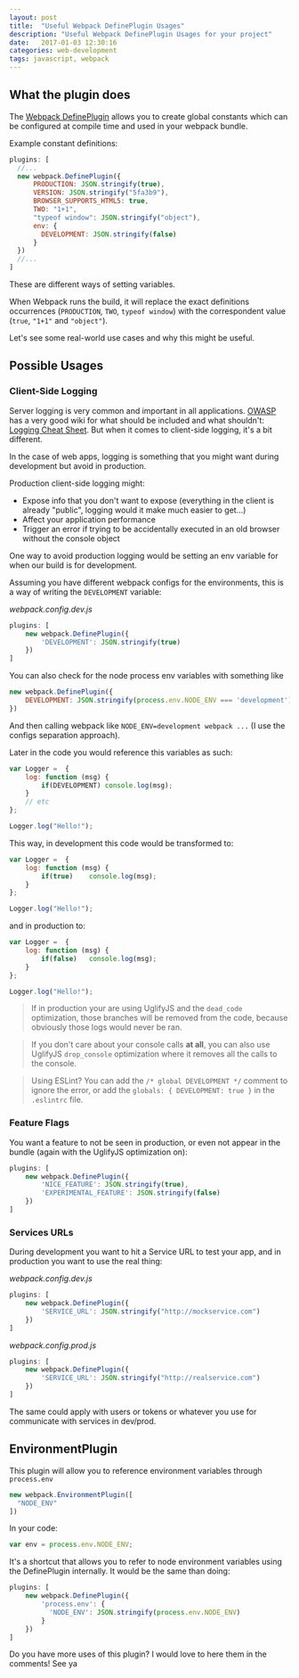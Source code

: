 ```yaml
---
layout: post
title:  "Useful Webpack DefinePlugin Usages"
description: "Useful Webpack DefinePlugin Usages for your project"
date:   2017-01-03 12:30:16
categories: web-development
tags: javascript, webpack
---
```


## What the plugin does

The [Webpack DefinePlugin](https://webpack.github.io/docs/list-of-plugins.html#defineplugin) allows you to create 
global constants which can be configured at compile time and used in your webpack bundle. 

Example constant definitions:

```javascript
plugins: [
  //...
  new webpack.DefinePlugin({
      PRODUCTION: JSON.stringify(true),
      VERSION: JSON.stringify("5fa3b9"),
      BROWSER_SUPPORTS_HTML5: true,
      TWO: "1+1",
      "typeof window": JSON.stringify("object"),
      env: {
        DEVELOPMENT: JSON.stringify(false)
      }
  })
  //...
]
```

These are different ways of setting variables.

When Webpack runs the build, it will replace the exact definitions occurrences 
(`PRODUCTION`, `TWO`, `typeof window`) with the correspondent value (`true`, `"1+1"` and `"object"`).

Let's see some real-world use cases and why this might be useful.


## Possible Usages

### Client-Side Logging

Server logging is very common and important in all applications. 
[OWASP](https://www.owasp.org/index.php/Main_Page) has a very good wiki for what should be included and what shouldn't: 
[Logging Cheat Sheet](https://www.owasp.org/index.php/Logging_Cheat_Sheet). But when it comes to client-side logging, 
it's a bit different.

In the case of web apps, logging is something that you might want during development but avoid in production.

Production client-side logging might:

* Expose info that you don't want to expose (everything in the client is already "public", 
logging would it make much easier to get...)
* Affect your application performance
* Trigger an error if trying to be accidentally executed in an old browser without the console object

One way to avoid production logging would be setting an env variable for when our build is for development. 

Assuming you have different webpack configs for the environments, this is a way of writing the `DEVELOPMENT` variable:

_webpack.config.dev.js_

```javascript
plugins: [
    new webpack.DefinePlugin({
        'DEVELOPMENT': JSON.stringify(true)
    })
]
```

You can also check for the node process env variables with something like

```javascript
new webpack.DefinePlugin({
    DEVELOPMENT: JSON.stringify(process.env.NODE_ENV === 'development')
})
```

And then calling webpack like `NODE_ENV=development webpack ...` 
(I use the configs separation approach).


Later in the code you would reference this variables as such:

```javascript
var Logger =  {
    log: function (msg) {
        if(DEVELOPMENT)	console.log(msg);
    }
    // etc
};

Logger.log("Hello!");
```

This way, in development this code would be transformed to:

```javascript
var Logger =  {
    log: function (msg) {
        if(true)	console.log(msg);
    }
};

Logger.log("Hello!");
```

and in production to:

```javascript
var Logger =  {
    log: function (msg) {
        if(false)	console.log(msg);
    }
};

Logger.log("Hello!");
```

> If in production your are using UglifyJS and the `dead_code` optimization, 
> those branches will be removed from the code, because obviously those logs would never be ran.

> If you don't care about your console calls **at all**, you can also use UglifyJS `drop_console` optimization
> where it removes all the calls to the console.

> Using ESLint? You can add the `/* global DEVELOPMENT */` comment to ignore the error, or add the `globals: { DEVELOPMENT: true }` in the `.eslintrc` file.

### Feature Flags

You want a feature to not be seen in production, or even not appear in the bundle (again with the UglifyJS optimization on):

```javascript
plugins: [
    new webpack.DefinePlugin({
        'NICE_FEATURE': JSON.stringify(true),
        'EXPERIMENTAL_FEATURE': JSON.stringify(false)
    })
]
```


### Services URLs

During development you want to hit a Service URL to test your app, and in production you want to use the real thing:

_webpack.config.dev.js_

```javascript
plugins: [
    new webpack.DefinePlugin({
        'SERVICE_URL': JSON.stringify("http://mockservice.com")
    })
]
```

_webpack.config.prod.js_

```javascript
plugins: [
    new webpack.DefinePlugin({
        'SERVICE_URL': JSON.stringify("http://realservice.com")
    })
]
```

The same could apply with users or tokens or whatever you use for communicate with services in dev/prod.


## EnvironmentPlugin

This plugin will allow you to reference environment variables through `process.env`

```javascript
new webpack.EnvironmentPlugin([
  "NODE_ENV"
])
```

In your code:

```javascript
var env = process.env.NODE_ENV;
```

It's a shortcut that allows you to refer to node environment variables using the DefinePlugin internally.
It would be the same than doing:

```javascript
plugins: [
    new webpack.DefinePlugin({
        'process.env': {
          'NODE_ENV': JSON.stringify(process.env.NODE_ENV)
        }
    })
]
```


Do you have more uses of this plugin? I would love to here them in the comments!
See ya